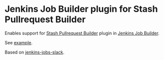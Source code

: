 # Jenkins Job Builder plugin for Stash Pullrequest Builder

Enables support for
[Stash Pullrequest Builder](https://wiki.jenkins-ci.org/display/JENKINS/Stash+pullrequest+builder+plugin) plugin in
[Jenkins Job Builder](http://docs.openstack.org/infra/jenkins-job-builder/index.html).

See [example](./example.yaml).

Based on [jenkins-jobs-slack](https://github.com/asmundg/jenkins-jobs-slack).

